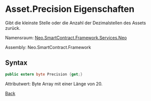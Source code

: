 # Asset.Precision Eigenschaften

Gibt die kleinste Stelle oder die Anzahl der Dezimalstellen des Assets zurück.

Namensraum: [Neo.SmartContract.Framework.Services.Neo](../../neo.md)

Assembly: Neo.SmartContract.Framework

## Syntax

```c#
public extern byte Precision {get;}
```

Attributwert: Byte Array mit einer Länge von 20.



[Back](../Asset.md)

